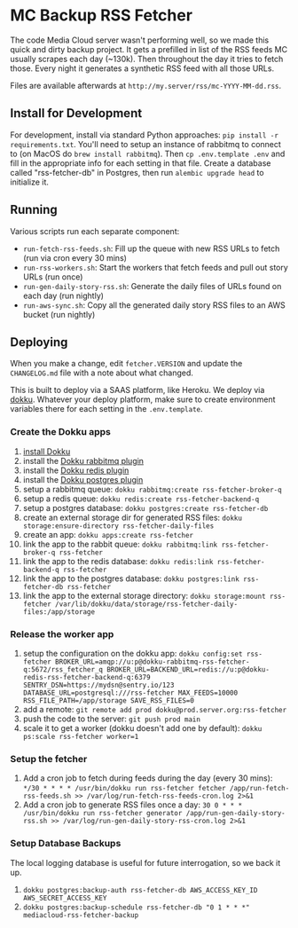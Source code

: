 MC Backup RSS Fetcher
=====================

The code Media Cloud server wasn't performing well, so we made this quick and dirty backup project. It gets a prefilled
in list of the RSS feeds MC usually scrapes each day (~130k). Then throughout the day it tries to fetch those. Every 
night it generates a synthetic RSS feed with all those URLs. 

Files are available afterwards at `http://my.server/rss/mc-YYYY-MM-dd.rss`.

Install for Development
-----------------------

For development, install via standard Python approaches: `pip install -r requirements.txt`.
You'll need to setup an instance of rabbitmq to connect to (on MacOS do `brew install rabbitmq`).
Then `cp .env.template .env` and fill in the appropriate info for each setting in that file.
Create a database called "rss-fetcher-db" in Postgres, then run `alembic upgrade head` to initialize it.

Running
-------

Various scripts run each separate component:
 * `run-fetch-rss-feeds.sh`: Fill up the queue with new RSS URLs to fetch (run via cron every 30 mins)
 * `run-rss-workers.sh`: Start the workers that fetch feeds and pull out story URLs (run once)
 * `run-gen-daily-story-rss.sh`: Generate the daily files of URLs found on each day (run nightly)
 * `run-aws-sync.sh`: Copy all the generated daily story RSS files to an AWS bucket (run nightly)

Deploying
---------

When you make a change, edit `fetcher.VERSION` and update the `CHANGELOG.md` file with a note about what changed.

This is built to deploy via a SAAS platform, like Heroku. We deploy via [dokku](https://dokku.com). Whatever your deploy
platform, make sure to create environment variables there for each setting in the `.env.template`.

### Create the Dokku apps

1. [install Dokku](http://dokku.viewdocs.io/dokku/getting-started/installation/)
2. install the [Dokku rabbitmq plugin](https://github.com/dokku/dokku-rabbitmq)
3. install the [Dokku redis plugin](https://github.com/dokku/dokku-redis)
4. install the [Dokku postgres plugin](https://github.com/dokku/dokku-postgres)
5. setup a rabbitmq queue: `dokku rabbitmq:create rss-fetcher-broker-q`
6. setup a redis queue: `dokku redis:create rss-fetcher-backend-q`
7. setup a postgres database: `dokku postgres:create rss-fetcher-db`
12. create an external storage dir for generated RSS files: `dokku storage:ensure-directory rss-fetcher-daily-files`
8. create an app: `dokku apps:create rss-fetcher`
9. link the app to the rabbit queue: `dokku rabbitmq:link rss-fetcher-broker-q rss-fetcher`
10. link the app to the redis database: `dokku redis:link rss-fetcher-backend-q rss-fetcher`
11. link the app to the postgres database: `dokku postgres:link rss-fetcher-db rss-fetcher`
13. link the app to the external storage directory: `dokku storage:mount rss-fetcher /var/lib/dokku/data/storage/rss-fetcher-daily-files:/app/storage`

### Release the worker app

1. setup the configuration on the dokku app: `dokku config:set rss-fetcher BROKER_URL=amqp://u:p@dokku-rabbitmq-rss-fetcher-q:5672/rss_fetcher_q BROKER_URL=BACKEND_URL=redis://u:p@dokku-redis-rss-fetcher-backend-q:6379 SENTRY_DSN=https://mydsn@sentry.io/123 DATABASE_URL=postgresql:///rss-fetcher MAX_FEEDS=10000 RSS_FILE_PATH=/app/storage SAVE_RSS_FILES=0`
2. add a remote: `git remote add prod dokku@prod.server.org:rss-fetcher`
3. push the code to the server: `git push prod main`
4. scale it to get a worker (dokku doesn't add one by default): `dokku ps:scale rss-fetcher worker=1`

### Setup the fetcher

1. Add a cron job to fetch during feeds during the day (every 30 mins): `*/30 * * * * /usr/bin/dokku run rss-fetcher fetcher /app/run-fetch-rss-feeds.sh >> /var/log/run-fetch-rss-feeds-cron.log 2>&1`
2. Add a cron job to generate RSS files once a day: `30 0 * * * /usr/bin/dokku run rss-fetcher generator /app/run-gen-daily-story-rss.sh >> /var/log/run-gen-daily-story-rss-cron.log 2>&1`

### Setup Database Backups

The local logging database is useful for future interrogation, so we back it up.

1. `dokku postgres:backup-auth rss-fetcher-db AWS_ACCESS_KEY_ID AWS_SECRET_ACCESS_KEY`
2. `dokku postgres:backup-schedule rss-fetcher-db "0 1 * * *" mediacloud-rss-fetcher-backup`
